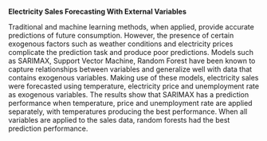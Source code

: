 **Electricity Sales Forecasting With External Variables**

Traditional and machine learning methods, when applied, provide accurate predictions of future consumption. However, the presence of certain exogenous factors such as weather conditions and electricity prices complicate the prediction task and produce poor predictions. Models such as SARIMAX, Support Vector Machine, Random Forest have been known to capture relationships between variables and generalize well with data that contains exogenous variables. Making use of these models, electricity sales were forecasted using temperature, electricity price and unemployment rate as exogenous variables. The results show that SARIMAX has a prediction performance when temperature, price and unemployment rate are applied separately, with temperatures producing the best performance. When all variables are applied to the sales data, random forests had the best prediction performance.  
